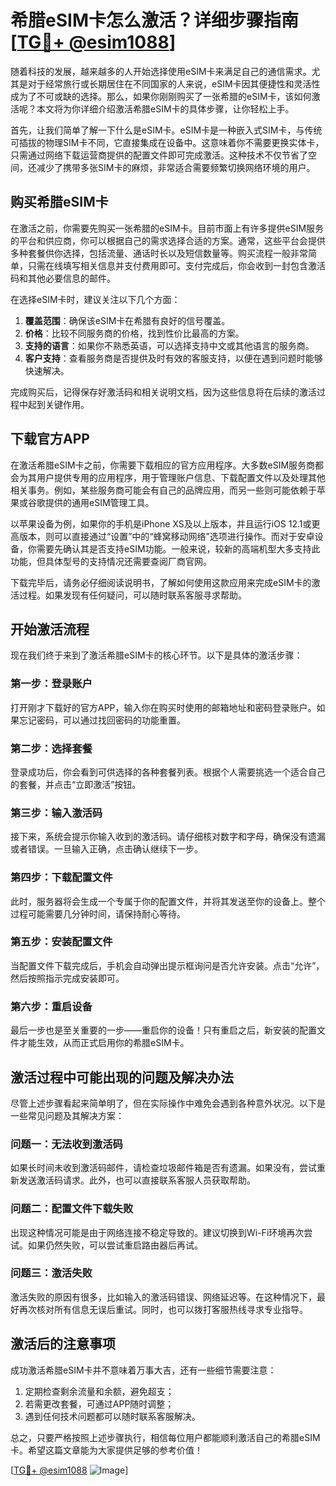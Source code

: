 # 希腊eSIM卡怎么激活？详细步骤指南[[TG💪+ @esim1088](https://t.me/s/esim1088)]

随着科技的发展，越来越多的人开始选择使用eSIM卡来满足自己的通信需求。尤其是对于经常旅行或长期居住在不同国家的人来说，eSIM卡因其便捷性和灵活性成为了不可或缺的选择。那么，如果你刚刚购买了一张希腊的eSIM卡，该如何激活呢？本文将为你详细介绍激活希腊eSIM卡的具体步骤，让你轻松上手。

首先，让我们简单了解一下什么是eSIM卡。eSIM卡是一种嵌入式SIM卡，与传统可插拔的物理SIM卡不同，它直接集成在设备中。这意味着你不需要更换实体卡，只需通过网络下载运营商提供的配置文件即可完成激活。这种技术不仅节省了空间，还减少了携带多张SIM卡的麻烦，非常适合需要频繁切换网络环境的用户。

## 购买希腊eSIM卡

在激活之前，你需要先购买一张希腊的eSIM卡。目前市面上有许多提供eSIM服务的平台和供应商，你可以根据自己的需求选择合适的方案。通常，这些平台会提供多种套餐供你选择，包括流量、通话时长以及短信数量等。购买流程一般非常简单，只需在线填写相关信息并支付费用即可。支付完成后，你会收到一封包含激活码和其他必要信息的邮件。

在选择eSIM卡时，建议关注以下几个方面：

1. **覆盖范围**：确保该eSIM卡在希腊有良好的信号覆盖。
2. **价格**：比较不同服务商的价格，找到性价比最高的方案。
3. **支持的语言**：如果你不熟悉英语，可以选择支持中文或其他语言的服务商。
4. **客户支持**：查看服务商是否提供及时有效的客服支持，以便在遇到问题时能够快速解决。

完成购买后，记得保存好激活码和相关说明文档，因为这些信息将在后续的激活过程中起到关键作用。

## 下载官方APP

在激活希腊eSIM卡之前，你需要下载相应的官方应用程序。大多数eSIM服务商都会为其用户提供专用的应用程序，用于管理账户信息、下载配置文件以及处理其他相关事务。例如，某些服务商可能会有自己的品牌应用，而另一些则可能依赖于苹果或谷歌提供的通用eSIM管理工具。

以苹果设备为例，如果你的手机是iPhone XS及以上版本，并且运行iOS 12.1或更高版本，则可以直接通过“设置”中的“蜂窝移动网络”选项进行操作。而对于安卓设备，你需要先确认其是否支持eSIM功能。一般来说，较新的高端机型大多支持此功能，但具体型号的支持情况还需要查阅厂商官网。

下载完毕后，请务必仔细阅读说明书，了解如何使用这款应用来完成eSIM卡的激活过程。如果发现有任何疑问，可以随时联系客服寻求帮助。

## 开始激活流程

现在我们终于来到了激活希腊eSIM卡的核心环节。以下是具体的激活步骤：

### 第一步：登录账户
打开刚才下载好的官方APP，输入你在购买时使用的邮箱地址和密码登录账户。如果忘记密码，可以通过找回密码的功能重置。

### 第二步：选择套餐
登录成功后，你会看到可供选择的各种套餐列表。根据个人需要挑选一个适合自己的套餐，并点击“立即激活”按钮。

### 第三步：输入激活码
接下来，系统会提示你输入收到的激活码。请仔细核对数字和字母，确保没有遗漏或者错误。一旦输入正确，点击确认继续下一步。

### 第四步：下载配置文件
此时，服务器将会生成一个专属于你的配置文件，并将其发送至你的设备上。整个过程可能需要几分钟时间，请保持耐心等待。

### 第五步：安装配置文件
当配置文件下载完成后，手机会自动弹出提示框询问是否允许安装。点击“允许”，然后按照指示完成安装即可。

### 第六步：重启设备
最后一步也是至关重要的一步——重启你的设备！只有重启之后，新安装的配置文件才能生效，从而正式启用你的希腊eSIM卡。

## 激活过程中可能出现的问题及解决办法

尽管上述步骤看起来简单明了，但在实际操作中难免会遇到各种意外状况。以下是一些常见问题及其解决方案：

### 问题一：无法收到激活码
如果长时间未收到激活码邮件，请检查垃圾邮件箱是否有遗漏。如果没有，尝试重新发送激活码请求。此外，也可以直接联系客服人员获取帮助。

### 问题二：配置文件下载失败
出现这种情况可能是由于网络连接不稳定导致的。建议切换到Wi-Fi环境再次尝试。如果仍然失败，可以尝试重启路由器后再试。

### 问题三：激活失败
激活失败的原因有很多，比如输入的激活码错误、网络延迟等。在这种情况下，最好再次核对所有信息无误后重试。同时，也可以拨打客服热线寻求专业指导。

## 激活后的注意事项

成功激活希腊eSIM卡并不意味着万事大吉，还有一些细节需要注意：

1. 定期检查剩余流量和余额，避免超支；
2. 若需更改套餐，可通过APP随时调整；
3. 遇到任何技术问题都可以随时联系客服解决。

总之，只要严格按照上述步骤执行，相信每位用户都能顺利激活自己的希腊eSIM卡。希望这篇文章能为大家提供足够的参考价值！

[[TG💪+ @esim1088](https://t.me/s/esim1088) ![Image](https://i.postimg.cc/4NQfJmqS/Snipaste-2025-05-13-00-14-12.png)]